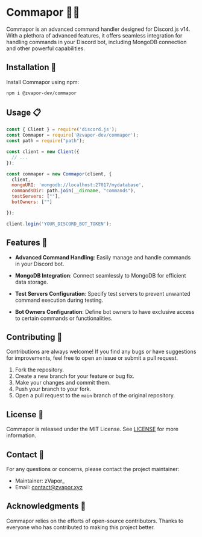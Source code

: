 # Commapor 🤖💼

Commapor is an advanced command handler designed for Discord.js v14. With a plethora of advanced features, it offers seamless integration for handling commands in your Discord bot, including MongoDB connection and other powerful capabilities.

## Installation 🚀

Install Commapor using npm:

```bash
npm i @zvapor-dev/commapor
```

## Usage 📋

```javascript
const { Client } = require('discord.js');
const Commapor = require('@zvapor-dev/commapor');
const path = require("path");

const client = new Client({
  // ...
});

const commapor = new Commapor(client, {
  client,
  mongoURI: 'mongodb://localhost:27017/mydatabase',
  commandsDir: path.join(__dirname, "commands"),
  testServers: [""],
  botOwners: [""]

});

client.login('YOUR_DISCORD_BOT_TOKEN');
```

## Features 🌟

- **Advanced Command Handling**: Easily manage and handle commands in your Discord bot.

- **MongoDB Integration**: Connect seamlessly to MongoDB for efficient data storage.

- **Test Servers Configuration**: Specify test servers to prevent unwanted command execution during testing.

- **Bot Owners Configuration**: Define bot owners to have exclusive access to certain commands or functionalities.

## Contributing 🤝

Contributions are always welcome! If you find any bugs or have suggestions for improvements, feel free to open an issue or submit a pull request.

1. Fork the repository.
2. Create a new branch for your feature or bug fix.
3. Make your changes and commit them.
4. Push your branch to your fork.
5. Open a pull request to the `main` branch of the original repository.

## License 📄

Commapor is released under the MIT License. See [LICENSE](LICENSE) for more information.

## Contact 📧

For any questions or concerns, please contact the project maintainer:

- Maintainer: zVapor_
- Email: contact@zvapor.xyz

## Acknowledgments 👏

Commapor relies on the efforts of open-source contributors. Thanks to everyone who has contributed to making this project better.
